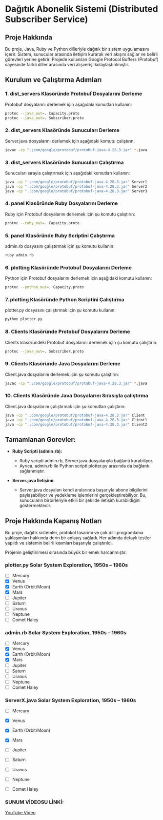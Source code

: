# Dağıtık Abonelik Sistemi (Distributed Subscriber Service)

## Proje Hakkında
Bu proje, Java, Ruby ve Python dilleriyle dağıtık bir sistem uygulamasını içerir. Sistem, sunucular arasında iletişim kurarak veri akışını sağlar ve belirli görevleri yerine getirir. Projede kullanılan Google Protocol Buffers (Protobuf) sayesinde farklı diller arasında veri alışverişi kolaylaştırılmıştır.

## Kurulum ve Çalıştırma Adımları

### 1. dist_servers Klasöründe Protobuf Dosyalarını Derleme
Protobuf dosyalarını derlemek için aşağıdaki komutları kullanın:
```sh
protoc --java_out=. Capacity.proto
protoc --java_out=. Subscriber.proto
```

### 2. dist_servers Klasöründe Sunucuları Derleme
Server.java dosyalarını derlemek için aşağıdaki komutu çalıştırın:
```sh
javac -cp ".;com/google/protobuf/protobuf-java-4.28.3.jar" *.java
```

### 3. dist_servers Klasöründe Sunucuları Çalıştırma
Sunucuları sırayla çalıştırmak için aşağıdaki komutları kullanın:
```sh
java -cp ".;com/google/protobuf/protobuf-java-4.28.3.jar" Server1
java -cp ".;com/google/protobuf/protobuf-java-4.28.3.jar" Server2
java -cp ".;com/google/protobuf/protobuf-java-4.28.3.jar" Server3
```

### 4. panel Klasöründe Ruby Dosyalarını Derleme
Ruby için Protobuf dosyalarını derlemek için şu komutu çalıştırın:
```sh
protoc --ruby_out=. Capacity.proto
```

### 5. panel Klasöründe Ruby Scriptini Çalıştırma
admin.rb dosyasını çalıştırmak için şu komutu kullanın:
```sh
ruby admin.rb
```

### 6. plotting Klasöründe Protobuf Dosyalarını Derleme
Python için Protobuf dosyalarını derlemek için aşağıdaki komutu kullanın:
```sh
protoc --python_out=. Capacity.proto
```

### 7. plotting Klasöründe Python Scriptini Çalıştırma
plotter.py dosyasını çalıştırmak için şu komutu kullanın:
```sh
python plotter.py
```

### 8. Clients Klasöründe Protobuf Dosyalarını Derleme
Clients klasöründeki Protobuf dosyalarını derlemek için şu komutu çalıştırın:
```sh
protoc --java_out=. Subscriber.proto
```

### 9. Clients Klasöründe Java Dosyalarını Derleme
Client.java dosyalarını derlemek için şu komutu çalıştırın:
```sh
javac -cp ".;com/google/protobuf/protobuf-java-4.28.3.jar" *.java
```

### 10. Clients Klasöründe Java Dosyalarını Sırasıyla çalıştırma
Client.java dosyalarını çalıştırmak için şu komutları çalıştırın:
```sh
java -cp ".;com/google/protobuf/protobuf-java-4.28.3.jar" Client
java -cp ".;com/google/protobuf/protobuf-java-4.28.3.jar" Client1
java -cp ".;com/google/protobuf/protobuf-java-4.28.3.jar" Client2
```

## Tamamlanan Gorevler:
- **Ruby Scripti (admin.rb):**
  - Ruby scripti admin.rb, Server.java dosyalarıyla bağlantı kurabiliyor.
  - Ayrıca, admin.rb ile Python scripti plotter.py arasında da bağlantı sağlanmıştır.

- **Server.java İletişimi:**
  - Server.java dosyaları kendi aralarında başarıyla abone bilgilerini paylaşabiliyor ve yedekleme işlemlerini gerçekleştirebiliyor. Bu, sunucuların birbirleriyle etkili bir şekilde iletişim kurabildiğini göstermektedir.

## Proje Hakkında Kapanış Notları
Bu proje, dağıtık sistemler, protokol tasarımı ve çok dilli programlama yaklaşımları hakkında derin bir anlayış sağladı. Her adımda detaylı testler yapıldı ve sistemin belirli kısımları başarıyla çalıştırıldı.

Projenin geliştirilmesi sırasında büyük bir emek harcanmıştır.




### plotter.py Solar System Exploration, 1950s – 1960s

- [ ] Mercury
- [x] Venus
- [x] Earth (Orbit/Moon)
- [x] Mars
- [ ] Jupiter
- [ ] Saturn
- [ ] Uranus
- [ ] Neptune
- [ ] Comet Haley

### admin.rb Solar System Exploration, 1950s – 1960s

- [ ] Mercury
- [x] Venus
- [x] Earth (Orbit/Moon)
- [x] Mars
- [ ] Jupiter
- [ ] Saturn
- [ ] Uranus
- [ ] Neptune
- [ ] Comet Haley

### ServerX.java Solar System Exploration, 1950s – 1960s

- [ ] Mercury
- [x] Venus
- [x] Earth (Orbit/Moon)
- [x] Mars
- [ ] Jupiter
- [ ] Saturn
- [ ] Uranus
- [ ] Neptune
- [ ] Comet Haley


### SUNUM VİDEOSU LİNKİ:
[YouTube Video](https://youtu.be/iIuaf6u1aiM)
